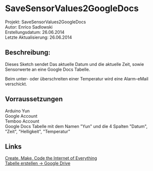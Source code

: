<h1>SaveSensorValues2GoogleDocs</h1>
Projekt: SaveSensorValues2GoogleDocs<br />
Autor: Enrico Sadlowski<br />
Erstellungsdatum:      26.06.2014<br />
Letzte Aktualisierung: 26.06.2014<br />
<h2>Beschreibung:</h2>
Dieses Sketch sendet Das aktuelle Datum und die aktuelle Zeit, sowie Sensorwerte an eine Google Docs Tabelle.

Beim unter- oder überschreiten einer Temperatur wird eine Alarm-eMail verschickt.


<h2>Vorraussetzungen</h2>
Arduino Yun<br />
Google Account<br />
Temboo Account<br />
Google Docs Tabelle mit dem Namen "Yun" und die 4 Spalten
"Datum", "Zeit", "Helligkeit", "Temperatur"


<h2>Links</h2>
<a target="_blank" href="https://www.temboo.com/">Create, Make, Code
the Internet of Everything</a><br />
<a target="_blank"href="drive.google.com">Tabelle erstellen -> Google Drive</a>
